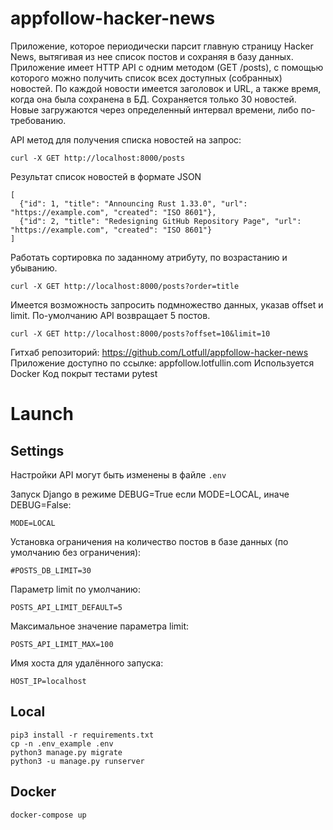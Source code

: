 # appfollow-hacker-news
Приложение, которое периодически парсит главную страницу Hacker News, вытягивая из нее список постов и сохраняя в базу данных.
Приложение имеет HTTP API с одним методом (GET /posts), с помощью которого можно получить список всех доступных (собранных) новостей.
По каждой новости имеется заголовок и URL, а также время, когда она была сохранена в БД. Сохраняется только 30 новостей. Новые загружаются через определенный интервал времени, либо по-требованию.

API метод для получения списка новостей на запрос: 
    
    curl -X GET http://localhost:8000/posts

Результат список новостей в формате JSON
    
    [
      {"id": 1, "title": "Announcing Rust 1.33.0", "url": "https://example.com", "created": "ISO 8601"},
      {"id": 2, "title": "Redesigning GitHub Repository Page", "url": "https://example.com", "created": "ISO 8601"}
    ]

Работать сортировка по заданному атрибуту, по возрастанию и убыванию.
    
    curl -X GET http://localhost:8000/posts?order=title

Имеется возможность запросить подмножество данных, указав offset и limit. По-умолчанию API возвращает 5 постов.
    
    curl -X GET http://localhost:8000/posts?offset=10&limit=10

Гитхаб репозиторий: https://github.com/Lotfull/appfollow-hacker-news
Приложение доступно по ссылке: appfollow.lotfullin.com
Используется Docker
Код покрыт тестами pytest

# Launch

## Settings
Настройки API могут быть изменены в файле `.env`

Запуск Django в режиме DEBUG=True если MODE=LOCAL, иначе DEBUG=False:
   
    MODE=LOCAL

Установка ограничения на количество постов в базе данных (по умолчанию без ограничения):
   
    #POSTS_DB_LIMIT=30

Параметр limit по умолчанию:
   
    POSTS_API_LIMIT_DEFAULT=5

Максимальное значение параметра limit:
   
    POSTS_API_LIMIT_MAX=100

Имя хоста для удалённого запуска:
   
    HOST_IP=localhost


## Local

    pip3 install -r requirements.txt
    cp -n .env_example .env
    python3 manage.py migrate
    python3 -u manage.py runserver
    
## Docker

    docker-compose up